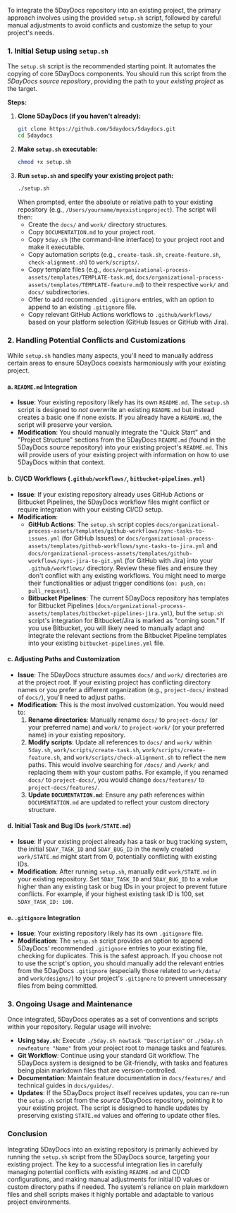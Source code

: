 To integrate the 5DayDocs repository into an existing project, the primary approach involves using the provided `setup.sh` script, followed by careful manual adjustments to avoid conflicts and customize the setup to your project's needs.

### 1. Initial Setup using `setup.sh`

The `setup.sh` script is the recommended starting point. It automates the copying of core 5DayDocs components. You should run this script from the *5DayDocs source repository*, providing the path to your *existing project* as the target.

**Steps:**
1.  **Clone 5DayDocs (if you haven't already):**
    ```bash
    git clone https://github.com/5daydocs/5daydocs.git
    cd 5daydocs
    ```
2.  **Make `setup.sh` executable:**
    ```bash
    chmod +x setup.sh
    ```
3.  **Run `setup.sh` and specify your existing project path:**
    ```bash
    ./setup.sh
    ```
    When prompted, enter the absolute or relative path to your existing repository (e.g., `/Users/yourname/myexistingproject`). The script will then:
    *   Create the `docs/` and `work/` directory structures.
    *   Copy `DOCUMENTATION.md` to your project root.
    *   Copy `5day.sh` (the command-line interface) to your project root and make it executable.
    *   Copy automation scripts (e.g., `create-task.sh`, `create-feature.sh`, `check-alignment.sh`) to `work/scripts/`.
    *   Copy template files (e.g., `docs/organizational-process-assets/templates/TEMPLATE-task.md`, `docs/organizational-process-assets/templates/TEMPLATE-feature.md`) to their respective `work/` and `docs/` subdirectories.
    *   Offer to add recommended `.gitignore` entries, with an option to append to an existing `.gitignore` file.
    *   Copy relevant GitHub Actions workflows to `.github/workflows/` based on your platform selection (GitHub Issues or GitHub with Jira).

### 2. Handling Potential Conflicts and Customizations

While `setup.sh` handles many aspects, you'll need to manually address certain areas to ensure 5DayDocs coexists harmoniously with your existing project.

#### a. `README.md` Integration

*   **Issue**: Your existing repository likely has its own `README.md`. The `setup.sh` script is designed to *not* overwrite an existing `README.md` but instead creates a basic one if none exists. If you already have a `README.md`, the script will preserve your version.
*   **Modification**: You should manually integrate the "Quick Start" and "Project Structure" sections from the 5DayDocs `README.md` (found in the 5DayDocs source repository) into your existing project's `README.md`. This will provide users of your existing project with information on how to use 5DayDocs within that context.

#### b. CI/CD Workflows (`.github/workflows/`, `bitbucket-pipelines.yml`)

*   **Issue**: If your existing repository already uses GitHub Actions or Bitbucket Pipelines, the 5DayDocs workflow files might conflict or require integration with your existing CI/CD setup.
*   **Modification**:
    *   **GitHub Actions**: The `setup.sh` script copies `docs/organizational-process-assets/templates/github-workflows/sync-tasks-to-issues.yml` (for GitHub Issues) or `docs/organizational-process-assets/templates/github-workflows/sync-tasks-to-jira.yml` and `docs/organizational-process-assets/templates/github-workflows/sync-jira-to-git.yml` (for GitHub with Jira) into your `.github/workflows/` directory. Review these files and ensure they don't conflict with any existing workflows. You might need to merge their functionalities or adjust trigger conditions (`on: push`, `on: pull_request`).
    *   **Bitbucket Pipelines**: The current 5DayDocs repository has templates for Bitbucket Pipelines (`docs/organizational-process-assets/templates/bitbucket-pipelines-jira.yml`), but the `setup.sh` script's integration for Bitbucket/Jira is marked as "coming soon." If you use Bitbucket, you will likely need to manually adapt and integrate the relevant sections from the Bitbucket Pipeline templates into your existing `bitbucket-pipelines.yml` file.

#### c. Adjusting Paths and Customization

*   **Issue**: The 5DayDocs structure assumes `docs/` and `work/` directories are at the project root. If your existing project has conflicting directory names or you prefer a different organization (e.g., `project-docs/` instead of `docs/`), you'll need to adjust paths.
*   **Modification**: This is the most involved customization. You would need to:
    1.  **Rename directories**: Manually rename `docs/` to `project-docs/` (or your preferred name) and `work/` to `project-work/` (or your preferred name) in your existing repository.
    2.  **Modify scripts**: Update all references to `docs/` and `work/` within `5day.sh`, `work/scripts/create-task.sh`, `work/scripts/create-feature.sh`, and `work/scripts/check-alignment.sh` to reflect the new paths. This would involve searching for `/docs/` and `/work/` and replacing them with your custom paths. For example, if you renamed `docs/` to `project-docs/`, you would change `docs/features/` to `project-docs/features/`.
    3.  **Update `DOCUMENTATION.md`**: Ensure any path references within `DOCUMENTATION.md` are updated to reflect your custom directory structure.

#### d. Initial Task and Bug IDs (`work/STATE.md`)

*   **Issue**: If your existing project already has a task or bug tracking system, the initial `5DAY_TASK_ID` and `5DAY_BUG_ID` in the newly created `work/STATE.md` might start from 0, potentially conflicting with existing IDs.
*   **Modification**: After running `setup.sh`, manually edit `work/STATE.md` in your existing repository. Set `5DAY_TASK_ID` and `5DAY_BUG_ID` to a value higher than any existing task or bug IDs in your project to prevent future conflicts. For example, if your highest existing task ID is 100, set `5DAY_TASK_ID: 100`.

#### e. `.gitignore` Integration

*   **Issue**: Your existing repository likely has its own `.gitignore` file.
*   **Modification**: The `setup.sh` script provides an option to append 5DayDocs' recommended `.gitignore` entries to your existing file, checking for duplicates. This is the safest approach. If you choose not to use the script's option, you should manually add the relevant entries from the 5DayDocs `.gitignore` (especially those related to `work/data/` and `work/designs/`) to your project's `.gitignore` to prevent unnecessary files from being committed.

### 3. Ongoing Usage and Maintenance

Once integrated, 5DayDocs operates as a set of conventions and scripts within your repository. Regular usage will involve:

*   **Using `5day.sh`**: Execute `./5day.sh newtask "Description"` or `./5day.sh newfeature "Name"` from your project root to manage tasks and features.
*   **Git Workflow**: Continue using your standard Git workflow. The 5DayDocs system is designed to be Git-friendly, with tasks and features being plain markdown files that are version-controlled.
*   **Documentation**: Maintain feature documentation in `docs/features/` and technical guides in `docs/guides/`.
*   **Updates**: If the 5DayDocs project itself receives updates, you can re-run the `setup.sh` script from the *source* 5DayDocs repository, pointing it to your existing project. The script is designed to handle updates by preserving existing `STATE.md` values and offering to update other files.

### Conclusion

Integrating 5DayDocs into an existing repository is primarily achieved by running the `setup.sh` script from the 5DayDocs source, targeting your existing project. The key to a successful integration lies in carefully managing potential conflicts with existing `README.md` and CI/CD configurations, and making manual adjustments for initial ID values or custom directory paths if needed. The system's reliance on plain markdown files and shell scripts makes it highly portable and adaptable to various project environments.